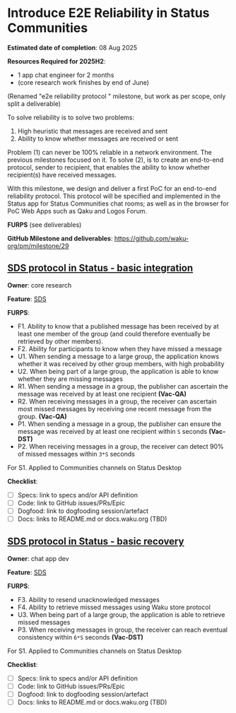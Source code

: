 # Introduce E2E Reliability in Status Communities

**Estimated date of completion**: 08 Aug 2025

**Resources Required for 2025H2**:
- 1 app chat engineer for 2 months
- (core research work finishes by end of June)

(Renamed "e2e reliability protocol " milestone, but work as per scope, only split a deliverable)

To solve reliability is to solve two problems:

1. High heuristic that messages are received and sent
2. Ability to know whether messages are received or sent

Problem (1) can never be 100% reliable in a network environment. The previous milestones focused on it.
To solve (2), is to create an end-to-end protocol, sender to recipient, that enables the ability to know whether recipient(s) have received messages.

With this milestone, we design and deliver a first PoC for an end-to-end reliability protocol.
This protocol will be specified and implemented in the Status app for Status Communities chat rooms;
as well as in the browser for PoC Web Apps such as Qaku and Logos Forum.

**FURPS** (see deliverables)

**GitHub Milestone and deliverables**: https://github.com/waku-org/pm/milestone/29

## [SDS protocol in Status - basic integration](https://github.com/waku-org/pm/issues/194)

**Owner**: core research

**Feature**: [SDS](/FURPS/application/sds.md)

**FURPS**:
- F1. Ability to know that a published message has been received by at least one member of the group (and could therefore eventually be retrieved by other members).
- F2. Ability for participants to know when they have missed a message
- U1. When sending a message to a large group, the application knows whether it was received by other group members, with high probability
- U2. When being part of a large group, the application is able to know whether they are missing messages
- R1. When sending a message in a group, the publisher can ascertain the message was received by at least one recipient **(Vac-QA)**
- R2. When receiving messages in a group, the receiver can ascertain most missed messages by receiving one recent message from the group. **(Vac-QA)**
- P1. When sending a message in a group, the publisher can ensure the message was received by at least one recipient within `S` seconds **(Vac-DST)**
- P2. When receiving messages in a group, the receiver can detect 90% of missed messages within `3*S` seconds

For S1. Applied to Communities channels on Status Desktop

**Checklist**:
- [ ] Specs: link to specs and/or API definition
- [ ] Code: link to GitHub issues/PRs/Epic
- [ ] Dogfood: link to dogfooding session/artefact
- [ ] Docs: links to README.md or docs.waku.org (TBD)

## [SDS protocol in Status - basic recovery](https://github.com/waku-org/pm/issues/304)

**Owner**: chat app dev

**Feature**: [SDS](/FURPS/application/sds.md)

**FURPS**:
- F3. Ability to resend unacknowledged messages
- F4. Ability to retrieve missed messages using Waku store protocol
- U3. When being part of a large group, the application is able to retrieve missed messages
- P3. When receiving messages in group, the receiver can reach eventual consistency within `6*S` seconds **(Vac-DST)**

For S1. Applied to Communities channels on Status Desktop

**Checklist**:
- [ ] Specs: link to specs and/or API definition
- [ ] Code: link to GitHub issues/PRs/Epic
- [ ] Dogfood: link to dogfooding session/artefact
- [ ] Docs: links to README.md or docs.waku.org (TBD)
